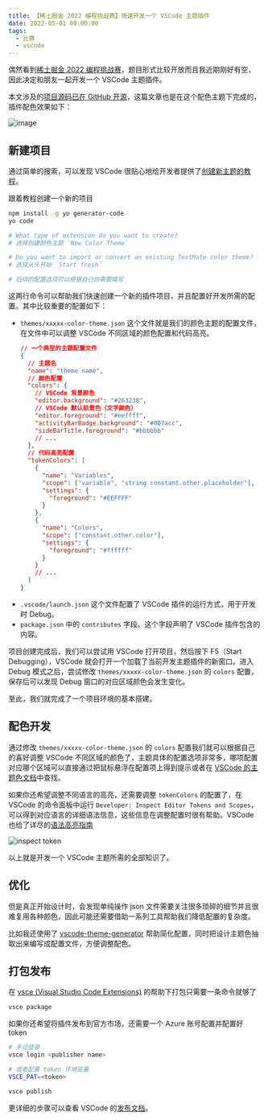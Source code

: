 ```yaml
---
title: 【稀土掘金 2022 编程挑战赛】快速开发一个 VSCode 主题插件
date: 2022-05-01 00:00:00
tags:
  - 比赛
  - vscode
---
```


偶然看到[稀土掘金 2022 编程挑战赛](https://hackathon2022.juejin.cn/#/)，题目形式比较开放而且我近期刚好有空，因此决定和朋友一起开发一个 VSCode 主题插件。

<!--more-->

本文涉及的[项目源码已在 GitHub 开源](https://github.com/lawvs/a-soul-theme)，这篇文章也是在这个配色主题下完成的，插件配色效果如下：

![image](https://user-images.githubusercontent.com/18554747/165396514-cca8483e-fcd2-43d8-8c06-4e922ec4623c.png)


## 新建项目

通过简单的搜索，可以发现 VSCode 很贴心地给开发者提供了[创建新主题的教程](https://code.visualstudio.com/api/extension-guides/color-theme#create-a-new-color-theme)。

跟着教程创建一个新的项目

```sh
npm install -g yo generator-code
yo code

# What type of extension do you want to create?
# 选择创建颜色主题 `New Color Theme`

# Do you want to import or convert an existing TextMate color theme?
# 选择从头开始 `Start fresh`

# 后续的配置选项可以根据自己的需要填写
```

这两行命令可以帮助我们快速创建一个新的插件项目，并且配置好开发所需的配置。其中比较重要的配置如下：

- `themes/xxxxx-color-theme.json` 这个文件就是我们的颜色主题的配置文件，在文件中可以调整 VSCode 不同区域的颜色配置和代码高亮。
  ```json
  // 一个典型的主题配置文件
  {
    // 主题名
    "name": "theme name",
    // 颜色配置
    "colors": {
      // VSCode 背景颜色
      "editor.background": "#263238",
      // VSCode 默认前景色（文字颜色）
      "editor.foreground": "#eeffff",
      "activityBarBadge.background": "#007acc",
      "sideBarTitle.foreground": "#bbbbbb"
      // ...
    },
    // 代码高亮配置
    "tokenColors": [
      {
        "name": "Variables",
        "scope": ["variable", "string constant.other.placeholder"],
        "settings": {
          "foreground": "#EEFFFF"
        }
      },
      {
        "name": "Colors",
        "scope": ["constant.other.color"],
        "settings": {
          "foreground": "#ffffff"
        }
      }
      // ...
    ]
  }
  ```
- `.vscode/launch.json` 这个文件配置了 VSCode 插件的运行方式，用于开发时 Debug。
- `package.json` 中的 `contributes` 字段。这个字段声明了 VSCode 插件包含的内容。

项目创建完成后，我们可以尝试用 VSCode 打开项目，然后按下 F5（Start Debugging），VSCode 就会打开一个加载了当前开发主题插件的新窗口。进入 Debug 模式之后，尝试修改 `themes/xxxxx-color-theme.json` 的 `colors` 配置，保存后可以发现 Debug 窗口的对应区域颜色会发生变化。

至此，我们就完成了一个项目环境的基本搭建。

## 配色开发

通过修改 `themes/xxxxx-color-theme.json` 的 `colors` 配置我们就可以根据自己的喜好调整 VSCode 不同区域的颜色了，主题具体的配置选项非常多，哪项配置对应哪个区域可以直接通过把鼠标悬浮在配置项上得到提示或者在 [VSCode 的主题色文档](https://code.visualstudio.com/api/references/theme-color)中查找。

如果你还希望调整不同语言的高亮，还需要调整 `tokenColors` 的配置了，在 VSCode 的命令面板中运行 `Developer: Inspect Editor Tokens and Scopes`，可以得到对应语言的详细语法信息，这些信息在调整配置时很有帮助。VSCode 也给了详尽的[语法高亮指南](https://code.visualstudio.com/api/language-extensions/syntax-highlight-guide#theming)

![inspect token](https://user-images.githubusercontent.com/18554747/166101716-538d8e05-f06c-4a05-8524-6c468d6a5359.png)

以上就是开发一个 VSCode 主题所需的全部知识了。

## 优化

但是真正开始设计时，会发现单纯操作 json 文件需要关注很多琐碎的细节并且很难复用各种颜色，因此可能还需要借助一系列工具帮助我们降低配置的复杂度。

比如我还使用了 [vscode-theme-generator](https://github.com/Tyriar/vscode-theme-generator) 帮助简化配置，同时把设计主题色抽取出来编写成配置文件，方便调整配色。

## 打包发布

在 [vsce (Visual Studio Code Extensions)](https://github.com/microsoft/vscode-vsce) 的帮助下打包只需要一条命令就够了

```sh
vsce package
```

如果你还希望将插件发布到官方市场，还需要一个 Azure 账号配置并配置好 token

```sh
# 手动登录
vsce login <publisher name>

# 或者配置 token 环境变量
VSCE_PAT=<token>

vsce publish
```

更详细的步骤可以查看 VSCode 的[发布文档](https://code.visualstudio.com/api/working-with-extensions/publishing-extension)。

<!--

## 彩蛋

以下是在开发过程中遇上的问题，前端开源生态真是糟透了.jpg

- [polished - [Feature request] Add function to convert between rgb and hex notation](https://github.com/styled-components/polished/issues/614)
- [vscode-theme-generator - Possible to add token color overrides?](https://github.com/Tyriar/vscode-theme-generator/issues/63)
- [vscode-vsce - Support pnpm](https://github.com/microsoft/vscode-vsce/issues/421)

-->

